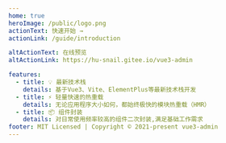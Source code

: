 ```yaml
---
home: true
heroImage: /public/logo.png
actionText: 快速开始 →
actionLink: /guide/introduction

altActionText: 在线预览
altActionLink: https://hu-snail.gitee.io/vue3-admin

features:
  - title: 💡 最新技术栈
    details: 基于Vue3、Vite、ElementPlus等最新技术栈开发
  - title: ⚡️ 轻量快速的热重载
    details: 无论应用程序大小如何，都始终极快的模块热重载（HMR）
  - title: 📦 组件封装
    details: 对日常使用频率较高的组件二次封装,满足基础工作需求
footer: MIT Licensed | Copyright © 2021-present vue3-admin
---
```

